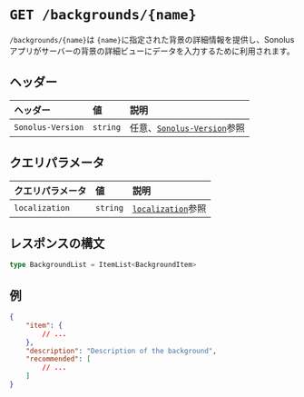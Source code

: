 # `GET /backgrounds/{name}`

`/backgrounds/{name}`は `{name}`に指定された背景の詳細情報を提供し、Sonolusアプリがサーバーの背景の詳細ビューにデータを入力するために利用されます。

## ヘッダー

ヘッダー | 値 | 説明
:-- | :-- | :--
`Sonolus-Version` | `string` | 任意、[`Sonolus-Version`](../headers/sonolus-version)参照

## クエリパラメータ

クエリパラメータ | 値 | 説明
:-- | :-- | :--
`localization` | `string` | [`localization`](../query-parameters/localization)参照

## レスポンスの構文

```ts
type BackgroundList = ItemList<BackgroundItem>
```

## 例

```json
{
    "item": {
        // ...
    },
    "description": "Description of the background",
    "recommended": [
        // ...
    ]
}
```
